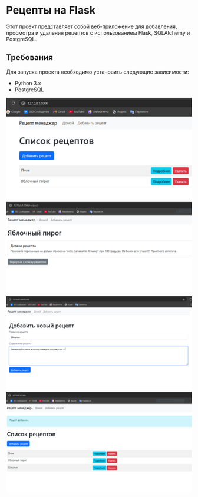 # Рецепты на Flask

Этот проект представляет собой веб-приложение для добавления, просмотра и удаления рецептов с использованием Flask, SQLAlchemy и PostgreSQL.

## Требования

Для запуска проекта необходимо установить следующие зависимости:

- Python 3.x
- PostgreSQL

![img.png](img.png)
![img_1.png](img_1.png)
![img_2.png](img_2.png)
![img_3.png](img_3.png)